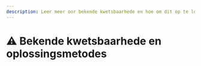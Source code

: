 ```yaml
---
description: Leer meer oor bekende kwetsbaarhede en hoe om dit op te los.
---
```


# ⚠️ Bekende kwetsbaarhede en oplossingsmetodes
